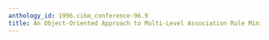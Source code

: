 ```yaml
---
anthology_id: 1996.cikm_conference-96.9
title: An Object-Oriented Approach to Multi-Level Association Rule Mining
---
```

